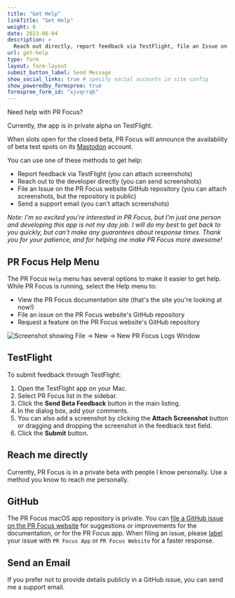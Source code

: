 ```yaml
---
title: "Get Help"
linkTitle: "Get Help"
weight: 8
date: 2023-06-04
description: >
  Reach out directly, report feedback via TestFlight, file an Issue on GitHub, or send a support email.
url: get-help
type: form
layout: form-layout
submit_button_label: Send Message
show_social_links: true # specify social accounts in site config
show_poweredby_formspree: true
formspree_form_id: "xjvqrrqb"
---
```


Need help with PR Focus?

Currently, the app is in private alpha on TestFlight. 

When slots open for the closed beta, PR Focus will announce the availability of beta test spots on its [Mastodon](https://corporaterunaways.social/@prfocus) account.

You can use one of these methods to get help:

- Report feedback via TestFlight (you can attach screenshots)
- Reach out to the developer directly (you can send screenshots)
- File an Issue on the PR Focus website GitHub repository (you can attach screenshots, but the repository is public)
- Send a support email (you can't attach screenshots)

*Note: I'm so excited you're interested in PR Focus, but I'm just one person and developing this app is not my day job. I will do my best to get back to you quickly, but can't make any guarantees about response times. Thank you for your patience, and for helping me make PR Focus more awesome!*

## PR Focus Help Menu

The PR Focus `Help` menu has several options to make it easier to get help. While PR Focus is running, select the Help menu to:

- View the PR Focus documentation site (that's the site you're looking at now!)
- File an issue on the PR Focus website's GitHub repository
- Request a feature on the PR Focus website's GitHub repository

![Screenshot showing File -> New -> New PR Focus Logs Window](/images/pr-focus-help-menu.png)

## TestFlight

To submit feedback through TestFlight:

1. Open the TestFlight app on your Mac.
2. Select PR Focus list in the sidebar.
3. Click the **Send Beta Feedback** button in the main listing.
4. In the dialog box, add your comments.
5. You can also add a screenshot by clicking the **Attach Screenshot** button or dragging and dropping the screenshot in the feedback text field.
6. Click the **Submit** button.

## Reach me directly

Currently, PR Focus is in a private beta with people I know personally. Use a method you know to reach me personally.

## GitHub

The PR Focus macOS app repository is private. You can [file a GitHub issue on the PR Focus website](https://github.com/dacharyc/prfocus-website/issues/new/choose) for suggestions or improvements for the documentation, *or* for the PR Focus app. When filing an issue, please [label](https://github.com/dacharyc/prfocus-website/labels) your issue with `PR Focus App` or `PR Focus Website` for a faster response.

## Send an Email

If you prefer not to provide details publicly in a GitHub issue, you can send me a support email.
